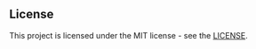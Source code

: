 

## License

This project is licensed under the MIT license - see the [LICENSE](https://github.com/nokia/pytest-exploratory/blob/master/LICENSE).